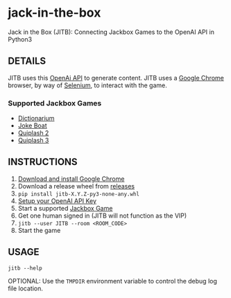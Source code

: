 # jack-in-the-box
Jack in the Box (JITB): Connecting Jackbox Games to the OpenAI API in Python3

## DETAILS

JITB uses this [OpenAi API](https://platform.openai.com/docs/guides/text-generation/chat-completions-api) to generate content.
JITB uses a [Google Chrome](https://www.google.com/chrome/) browser, by way of [Selenium](https://www.selenium.dev/documentation/webdriver/), to interact with the game.

### Supported Jackbox Games

* [Dictionarium](https://www.jackboxgames.com/games/dictionarium)
* [Joke Boat](https://www.jackboxgames.com/games/joke-boat)
* [Quiplash 2](https://www.jackboxgames.com/games/quiplash-2-interlashional)
* [Quiplash 3](https://www.jackboxgames.com/games/quiplash-3)

## INSTRUCTIONS

1. [Download and install Google Chrome](https://support.google.com/chrome/answer/95346?hl=en-GB&co=GENIE.Platform%3DDesktop)
1. Download a release wheel from [releases](https://github.com/hark130/jack-in-the-box/releases)
1. `pip install jitb-X.Y.Z-py3-none-any.whl`
1. [Setup your OpenAI API Key](https://platform.openai.com/docs/quickstart/step-2-setup-your-api-key)
1. Start a supported [Jackbox Game](https://www.jackboxgames.com/)
1. Get one human signed in (JITB will not function as the VIP)
1. `jitb --user JITB --room <ROOM_CODE>`
1. Start the game


## USAGE

`jitb --help`

OPTIONAL: Use the `TMPDIR` environment variable to control the debug log file location.
